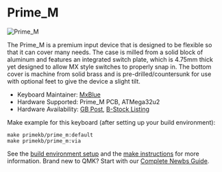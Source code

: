 # Prime_M

![Prime_M](https://i.imgur.com/Iqa6FJw.jpg)

The Prime_M is a premium input device that is designed to be flexible so that it can cover many needs. The case is milled from a solid block of aluminum and features an integrated switch plate, which is 4.75mm thick yet designed to allow MX style switches to properly snap in. The bottom cover is machine from solid brass and is pre-drilled/countersunk for use with optional feet to give the device a slight tilt.

* Keyboard Maintainer: [MxBlue](https://github.com/MxBlu)  
* Hardware Supported: Prime_M PCB, ATMega32u2  
* Hardware Availability: [GB Post](https://geekhack.org/index.php?topic=91821.0), [B-Stock Listing](https://www.primekb.com/products/prime_m)

Make example for this keyboard (after setting up your build environment):

    make primekb/prime_m:default
    make primekb/prime_m:via

See the [build environment setup](https://docs.qmk.fm/#/getting_started_build_tools) and the [make instructions](https://docs.qmk.fm/#/getting_started_make_guide) for more information. Brand new to QMK? Start with our [Complete Newbs Guide](https://docs.qmk.fm/#/newbs).
